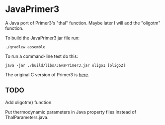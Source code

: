 # JavaPrimer3

A Java port of Primer3's "thal" function.  Maybe later I will add the "oligotm" function.

To build the JavaPrimer3 jar file run:

    ./gradlew assemble

To run a command-line test do this:

    java -jar ./build/libs/JavaPrimer3.jar oligo1 [oligo2]

The original C version of Primer3 is [here](https://github.com/primer3-org/primer3).

## TODO

Add oligotm() function.

Put thermodynamic parameters in Java property files instead of ThalParameters.java.
